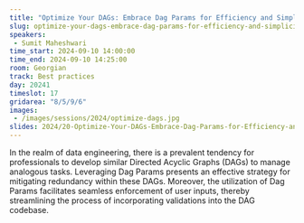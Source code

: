 ```yaml
---
title: "Optimize Your DAGs: Embrace Dag Params for Efficiency and Simplicity"
slug: optimize-your-dags-embrace-dag-params-for-efficiency-and-simplicity
speakers:
 - Sumit Maheshwari
time_start: 2024-09-10 14:00:00
time_end: 2024-09-10 14:25:00
room: Georgian
track: Best practices
day: 20241
timeslot: 17
gridarea: "8/5/9/6"
images: 
 - /images/sessions/2024/optimize-dags.jpg
slides: 2024/20-Optimize-Your-DAGs-Embrace-Dag-Params-for-Efficiency-and-Simplicity.pdf
---
```


In the realm of data engineering, there is a prevalent tendency for professionals to develop similar Directed Acyclic Graphs (DAGs) to manage analogous tasks. Leveraging Dag Params presents an effective strategy for mitigating redundancy within these DAGs. Moreover, the utilization of Dag Params facilitates seamless enforcement of user inputs, thereby streamlining the process of incorporating validations into the DAG codebase.